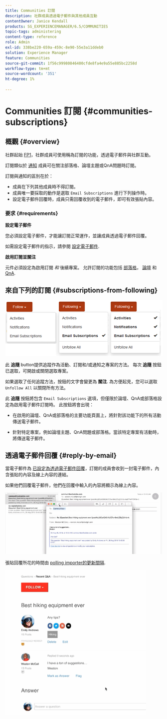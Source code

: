 ```yaml
---
title: Communities 訂閱
description: 社群成員透過電子郵件與其他成員互動
contentOwner: Janice Kendall
products: SG_EXPERIENCEMANAGER/6.5/COMMUNITIES
topic-tags: administering
content-type: reference
role: Admin
exl-id: 338be220-659a-459c-8e90-55e3a11ddeb0
solution: Experience Manager
feature: Communities
source-git-commit: 1f56c99980846400cfde8fa4e9a55e885bc2258d
workflow-type: tm+mt
source-wordcount: '351'
ht-degree: 1%

---
```


# Communities 訂閱 {#communities-subscriptions}

## 概觀 {#overview}

社群起始 [FP1](deploy-communities.md#latestfeaturepack)，社群成員可使用稱為訂閱的功能，透過電子郵件與社群互動。

訂閱類似於 [通知](notifications.md) 成員可在關注部落格、論壇主題或QnA問題時訂閱。

訂閱與通知的區別在於：

* 成員在下列其他成員時不得訂閱。
* 成員唯一要採取的動作是選取 `Email Subscriptions` 進行下列操作時。
* 設定電子郵件回覆時，成員只需回覆收到的電子郵件，即可有效張貼內容。

### 要求 {#requirements}

**設定電子郵件**

您必須設定電子郵件，才能讓訂閱正常運作，並讓成員透過電子郵件回覆。

如需設定電子郵件的指示，請參閱 [設定電子郵件](email.md).

**啟用訂閱並關注**

元件必須設定為啟用訂閱 *和* 後續專案。 允許訂閱的功能包括 [部落格](blog-feature.md)， [論壇](forum.md) 和 [QnA](working-with-qna.md).

## 來自下列的訂閱 {#subscriptions-from-following}

![subscription-flowing](assets/subscription-following.png)

此 **追隨** button提供追蹤作為活動、訂閱和/或通知之專案的方法。 每次 **追隨** 按鈕已選取，可開啟或關閉選取專案。

如果選取了任何追蹤方法，按鈕的文字會變更為 **關注**. 為方便起見，您可以選取 `Unfollow All` 以關閉所有方法。

此 **追隨** 按鈕將包含 `Email Subscriptions` 選項，但僅限於論壇、QnA或部落格設定為啟用電子郵件訂閱時。 此按鈕將會出現：

* 在啟用的論壇、QnA或部落格的主要功能頁面上，將針對該功能下的所有活動傳送電子郵件。

* 針對特定專案，例如論壇主題、QnA問題或部落格。當該特定專案有活動時，將傳送電子郵件。

## 透過電子郵件回覆 {#reply-by-email}

當電子郵件為 [已設定為透過電子郵件回覆](email.md#configure-polling-importer)，訂閱的成員會收到一封電子郵件，內含張貼的內容及線上內容的連結。

如果他們回覆電子郵件，他們在回覆中輸入的內容將顯示為線上內容。

![email-reply](assets/email-reply.png)

張貼回覆所花的時間由 [polling importer的更新間隔](email.md#configure-polling-importer).

![QA](assets/qa.png)
